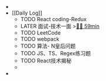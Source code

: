 -
- [[Daily Log]]
	- TODO React coding-Redux
	- LATER 面试-技术一面 >[🍅🍅 59min](#agenda-pomo://?t=f-1688738239058-1500%2Cf-1688743702167-1500%2Cp-1688746085754-516)
	- TODO LeetCode
	- TODO webpack
	- TODO 算法- N皇后问题
	- TODO JS、TS、Regex练习题
	- TODO React技术揭秘
	-
-